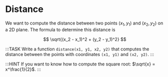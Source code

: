 # Distance

We want to compute the distance between two points $(x_1, y_1)$ and $(x_2, y_2)$ on a 2D plane.
The formula to determine this distance is

$$
\sqrt{(x_2 - x_1)^2 + (y_2 - y_1)^2}
$$

:::TASK
Write a function `distance(x1, y1, x2, y2)` that computes the distance between the points with coordinates `(x1, y1)` and `(x2, y2)`.
:::

:::HINT
If you want to know how to compute the square root: $\sqrt{x} = x^\frac{1}{2}$.
:::
